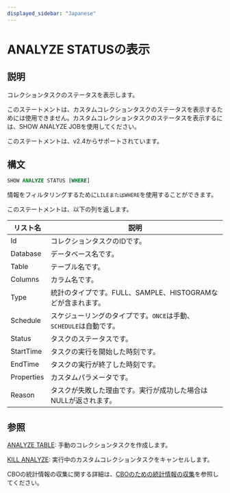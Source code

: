 ```yaml
---
displayed_sidebar: "Japanese"
---
```


# ANALYZE STATUSの表示

## 説明

コレクションタスクのステータスを表示します。

このステートメントは、カスタムコレクションタスクのステータスを表示するためには使用できません。カスタムコレクションタスクのステータスを表示するには、SHOW ANALYZE JOBを使用してください。

このステートメントは、v2.4からサポートされています。

## 構文

```SQL
SHOW ANALYZE STATUS [WHERE]
```

情報をフィルタリングするために`LILEまたはWHERE`を使用することができます。

このステートメントは、以下の列を返します。

| **リスト名** | **説明**                                                     |
| ------------ | ------------------------------------------------------------ |
| Id           | コレクションタスクのIDです。                                  |
| Database     | データベース名です。                                          |
| Table        | テーブル名です。                                              |
| Columns      | カラム名です。                                                |
| Type         | 統計のタイプです。FULL、SAMPLE、HISTOGRAMなどが含まれます。   |
| Schedule     | スケジューリングのタイプです。`ONCE`は手動、`SCHEDULE`は自動です。 |
| Status       | タスクのステータスです。                                      |
| StartTime    | タスクの実行を開始した時刻です。                              |
| EndTime      | タスクの実行が終了した時刻です。                              |
| Properties   | カスタムパラメータです。                                      |
| Reason       | タスクが失敗した理由です。実行が成功した場合はNULLが返されます。 |

## 参照

[ANALYZE TABLE](../data-definition/ANALYZE_TABLE.md): 手動のコレクションタスクを作成します。

[KILL ANALYZE](../data-definition/KILL_ANALYZE.md): 実行中のカスタムコレクションタスクをキャンセルします。

CBOの統計情報の収集に関する詳細は、[CBOのための統計情報の収集](../../../using_starrocks/Cost_based_optimizer.md)を参照してください。
